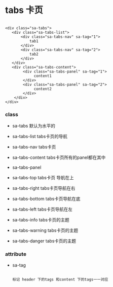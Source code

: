 # tabs 卡页

```

<div class="sa-tabs">
   <div class="sa-tabs-list">
       <div class="sa-tabs-nav" sa-tag="1">
           tab1
       </div>
       <div class="sa-tabs-nav" sa-tag="2">
           tab2
       </div>
   </div>
   <div class="sa-tabs-content">
        <div class="sa-tabs-panel" sa-tag="1">
             content1
        </div>
        <div class="sa-tabs-panel" sa-tag="2">
             content2
        </div>
    </div>
</div>

```

### class

* sa-tabs                       默认为水平的

* sa-tabs-list                 tabs卡页的导航

* sa-tabs-nav                tabs卡页

* sa-tabs-content          tabs卡页所有的panel都在其中

* sa-tabs-panel

* sa-tabs-top                 tabs卡页 导航在上

* sa-tabs-right               tabs卡页导航在右

* sa-tabs-bottom           tabs卡页导航在底

* sa-tabs-left                 tabs卡页导航在左

* sa-tabs-info                tabs卡页的主题


* sa-tabs-warning          tabs卡页的主题

* sa-tabs-danger           tabs卡页的主题


### attribute

* sa-tag

  ```

  标记 header 下的tags 和content 下的tags一一对应

  ```


